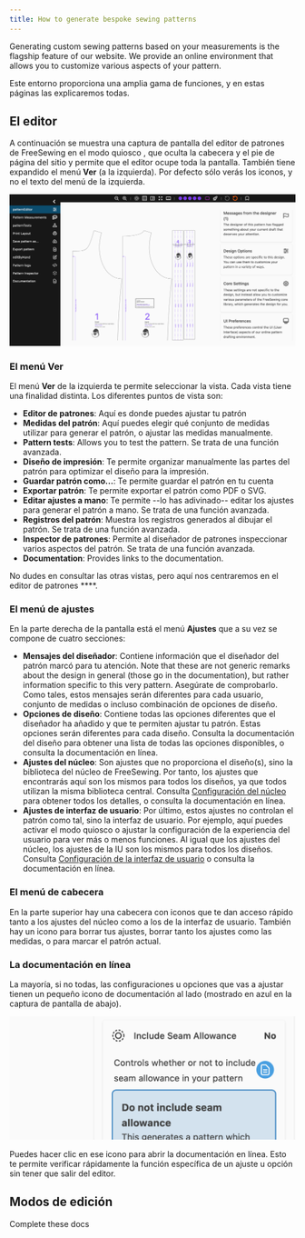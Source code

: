 ```yaml
---
title: How to generate bespoke sewing patterns
---
```


Generating custom sewing patterns based on your measurements is the flagship feature of our website. We provide an online environment that allows you to customize various aspects of your pattern.

Este entorno proporciona una amplia gama de funciones, y en estas páginas las explicaremos todas.

<ControlTip />

## El editor

A continuación se muestra una captura de pantalla del editor de patrones de FreeSewing en el modo quiosco [](/docs/about/site/draft/ui-settings/kiosk) , que oculta la cabecera y el pie de página del sitio y permite que el editor ocupe toda la pantalla. También tiene expandido el menú **Ver** (a la izquierda). Por defecto sólo verás los iconos, y no el texto del menú de la izquierda.

![Captura de pantalla del editor de patrones de FreeSewing](editor.png "Captura de pantalla del editor de patrones de Freesewing")

### El menú Ver

El menú **Ver** de la izquierda te permite seleccionar la vista. Cada vista tiene una finalidad distinta. Los diferentes puntos de vista son:

- **Editor de patrones**: Aquí es donde puedes ajustar tu patrón
- **Medidas del patrón**: Aquí puedes elegir qué conjunto de medidas utilizar para generar el patrón, o ajustar las medidas manualmente.
- **Pattern tests**: Allows you to test the pattern. Se trata de una función avanzada.
- **Diseño de impresión**: Te permite organizar manualmente las partes del patrón para optimizar el diseño para la impresión.
- **Guardar patrón como...**: Te permite guardar el patrón en tu cuenta
- **Exportar patrón**: Te permite exportar el patrón como PDF o SVG.
- **Editar ajustes a mano**: Te permite --lo has adivinado-- editar los ajustes para generar el patrón a mano. Se trata de una función avanzada.
- **Registros del patrón**: Muestra los registros generados al dibujar el patrón. Se trata de una función avanzada.
- **Inspector de patrones**: Permite al diseñador de patrones inspeccionar varios aspectos del patrón. Se trata de una función avanzada.
- **Documentation**: Provides links to the documentation.

No dudes en consultar las otras vistas, pero aquí nos centraremos en el editor de patrones ****.

### El menú de ajustes

En la parte derecha de la pantalla está el menú **Ajustes** que a su vez se compone de cuatro secciones:

- **Mensajes del diseñador**: Contiene información que el diseñador del patrón marcó para tu atención. Note that these are not generic remarks about the design in general (those go in the documentation), but rather information specific to this very pattern. Asegúrate de comprobarlo. Como tales, estos mensajes serán diferentes para cada usuario, conjunto de medidas o incluso combinación de opciones de diseño.
- **Opciones de diseño**: Contiene todas las opciones diferentes que el diseñador ha añadido y que te permiten ajustar tu patrón. Estas opciones serán diferentes para cada diseño. Consulta la documentación del diseño para obtener una lista de todas las opciones disponibles, o consulta la documentación en línea.
- **Ajustes del núcleo**: Son ajustes que no proporciona el diseño(s), sino la biblioteca del núcleo de FreeSewing. Por tanto, los ajustes que encontrarás aquí son los mismos para todos los diseños, ya que todos utilizan la misma biblioteca central. Consulta [Configuración del núcleo](/docs/about/site/draft/core-settings) para obtener todos los detalles, o consulta la documentación en línea.
- **Ajustes de interfaz de usuario**: Por último, estos ajustes no controlan el patrón como tal, sino la interfaz de usuario. Por ejemplo, aquí puedes activar el modo quiosco o ajustar la configuración de la experiencia del usuario para ver más o menos funciones. Al igual que los ajustes del núcleo, los ajustes de la IU son los mismos para todos los diseños. Consulta [Configuración de la interfaz de usuario](/docs/about/site/draft/ui-settings) o consulta la documentación en línea.

### El menú de cabecera

En la parte superior hay una cabecera con iconos que te dan acceso rápido tanto a los ajustes del núcleo como a los de la interfaz de usuario. También hay un icono para borrar tus ajustes, borrar tanto los ajustes como las medidas, o para marcar el patrón actual.

### La documentación en línea

La mayoría, si no todas, las configuraciones u opciones que vas a ajustar tienen un pequeño icono de documentación al lado (mostrado en azul en la captura de pantalla de abajo).

![Captura de pantalla del icono docs](docs.png)

Puedes hacer clic en ese icono para abrir la documentación en línea. Esto te permite verificar rápidamente la función específica de un ajuste u opción sin tener que salir del editor.

## Modos de edición

<Fixme>Complete these docs</Fixme>
